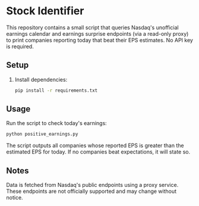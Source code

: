 # Stock Identifier

This repository contains a small script that queries Nasdaq's unofficial earnings calendar and earnings surprise endpoints (via a read-only proxy) to print companies reporting today that beat their EPS estimates. No API key is required.

## Setup

1. Install dependencies:

   ```bash
   pip install -r requirements.txt
   ```

## Usage

Run the script to check today's earnings:

```bash
python positive_earnings.py
```

The script outputs all companies whose reported EPS is greater than the estimated EPS for today. If no companies beat expectations, it will state so.

## Notes

Data is fetched from Nasdaq's public endpoints using a proxy service. These endpoints are not officially supported and may change without notice.
